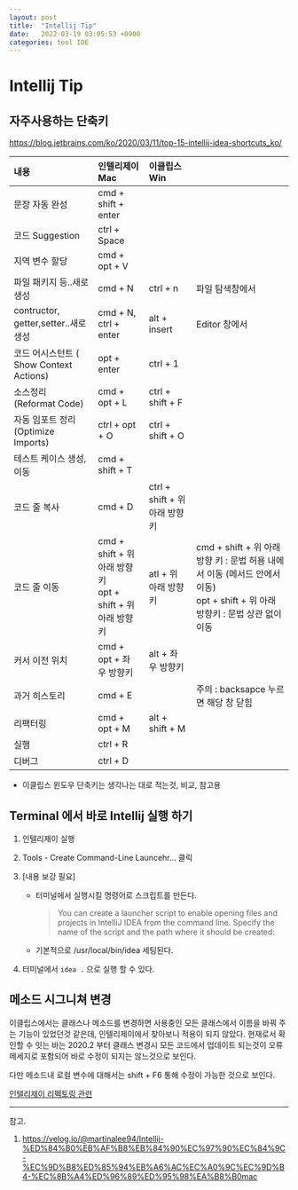 ```yaml
---
layout: post
title:  "Intellij Tip"
date:   2022-03-19 03:05:53 +0900
categories: tool IDE
---
```


# Intellij Tip

## 자주사용하는 단축키

https://blog.jetbrains.com/ko/2020/03/11/top-15-intellij-idea-shortcuts_ko/

|내용|인텔리제이 Mac| 이클립스 Win ||
| :--- | :--- | :--- | ---- |
|문장 자동 완성|cmd + shift + enter|||
|코드 Suggestion |ctrl + Space| ||
|지역 변수 할당|cmd + opt + V| ||
|파일 패키지 등..새로 생성|cmd + N|ctrl + n|파일 탐색창에서|
|contructor, getter,setter..새로 생성|cmd + N, ctrl + enter|alt + insert|Editor 창에서|
|코드 어시스턴트 ( Show Context Actions)|opt + enter|ctrl + 1||
|소스정리 (Reformat Code)|cmd + opt + L|ctrl + shift + F||
|자동 임포트 정리(Optimize Imports)|ctrl + opt + O|ctrl + shift + O||
|테스트 케이스 생성,이동|cmd + shift + T|||
|코드 줄 복사 |cmd + D|ctrl + shift + 위 아래 방향키||
|코드 줄 이동 |cmd + shift + 위 아래 방향 키<br />opt + shift + 위 아래 방향키| atl + 위 아래 방향키|cmd + shift + 위 아래 방향 키 : 문법 허용 내에서 이동 (메서드 안에서 이동)<br />opt + shift + 위 아래 방향키 : 문법 상관 없이 이동|
|커서 이전 위치 |cmd + opt + 좌 우 방향키| alt + 좌 우 방향키 ||
|과거 히스토리 |cmd + E| |주의 : backsapce 누르면 해당 창 닫힘|
|리팩터링 |cmd + opt + M| alt + shift + M ||
|실행 |ctrl + R|  ||
|디버그 |ctrl + D| ||




* 이클립스 윈도우 단축키는 생각나는 대로 적는것, 비교, 참고용



## Terminal 에서 바로 Intellij 실행 하기

1. 인텔리제이 실행

2. Tools - Create Command-Line Launcehr... 클릭

3. [내용 보강 필요]

   - 터미널에서 실행시킬 명령어로 스크립트를 만든다.

     > You can create a launcher script to enable opening files and projects in IntelliJ IDEA from the command line. Specify the name of the script and the path where it should be created: 

   - 기본적으로 /usr/local/bin/idea 세팅된다.

4. 터미널에서 ``` idea . ``` 으로 실행 할 수 있다. 



## 메소드 시그니쳐 변경

이클립스에서는 클래스나 메소드를 변경하면 사용중인 모든 클래스에서 이름을 바꿔 주는 기능이 있었던것 같은데, 인텔리제이에서 찾아보니 적용이 되지 않았다. 현재로서 확인할 수 잇는 바는 2020.2 부터 클래스 변경시 모든 코드에서 업데이트 되는것이 오류메세지로 포함되어 바로 수정이 되지는 않느것으로 보인다.

다만 메소드내 로컬 변수에 대해서는 shift  + F6  통해 수정이 가능한 것으로 보인다.

[인텔리제이 리펙토링 관련][인텔리제이 리펙토링 관련 URL]  





----

참고.

1. https://velog.io/@martinalee94/Intellij-%ED%84%B0%EB%AF%B8%EB%84%90%EC%97%90%EC%84%9C-%EC%9D%B8%ED%85%94%EB%A6%AC%EC%A0%9C%EC%9D%B4-%EC%8B%A4%ED%96%89%ED%95%98%EA%B8%B0mac

[인텔리제이 리펙토링 관련 URL]: https://blog.jetbrains.com/ko/idea/2020/09/everyday-refactorings-in-intellij-idea/

